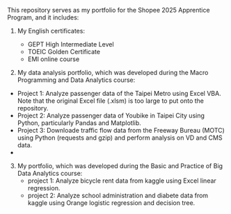 This repository serves as my portfolio for the Shopee 2025 Apprentice Program, and it includes:
1. My English certificates:
   - GEPT High Intermediate Level
   - TOEIC Golden Certificate
   - EMI online course
     
2. My data analysis portfolio, which was developed during the Macro Programming and Data Analytics course:
  - Project 1: Analyze passenger data of the Taipei Metro using Excel VBA.
               Note that the original Excel file (.xlsm) is too large to put onto the repository.
  - Project 2: Analyze passenger data of Youbike in Taipei City using Python, particularly Pandas and Matplotlib.
  - Project 3: Downloade traffic flow data from the Freeway Bureau (MOTC) using Python (requests and gzip) and perform analysis on VD and CMS data.
  - 
3. My portfolio, which was developed during the Basic and Practice of Big Data Analytics course:
   - project 1: Analyze bicycle rent data from kaggle using Excel linear regression.
   - project 2: Analyze school administration and diabete data from kaggle using Orange logistic regression and decision tree.
